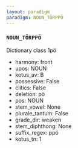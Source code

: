 ```yaml
---
layout: paradigm
paradigm: NOUN_TÖRPPÖ
---
```

### ` NOUN_TÖRPPÖ `

Dictionary class 1pö
* harmony: front
* upos: NOUN
* kotus_av: B
* possessive: False
* clitics: False
* deletion: pö
* pos: NOUN
* stem_vowel: None
* plurale_tantum: False
* grade_dir: weaken
* stem_diphthong: None
* suffix_regex: ppö
* kotus_tn: 1

